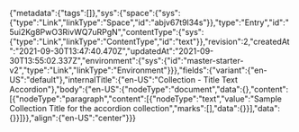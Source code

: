 {"metadata":{"tags":[]},"sys":{"space":{"sys":{"type":"Link","linkType":"Space","id":"abjv67t9l34s"}},"type":"Entry","id":"5ui2Kg8PwO3RivWQ7uRPgN","contentType":{"sys":{"type":"Link","linkType":"ContentType","id":"text"}},"revision":2,"createdAt":"2021-09-30T13:47:40.470Z","updatedAt":"2021-09-30T13:55:02.337Z","environment":{"sys":{"id":"master-starter-v2","type":"Link","linkType":"Environment"}}},"fields":{"variant":{"en-US":"default"},"internalTitle":{"en-US":"Collection - Title Text Accordion"},"body":{"en-US":{"nodeType":"document","data":{},"content":[{"nodeType":"paragraph","content":[{"nodeType":"text","value":"Sample Collection Title for the accordion collection","marks":[],"data":{}}],"data":{}}]}},"align":{"en-US":"center"}}}